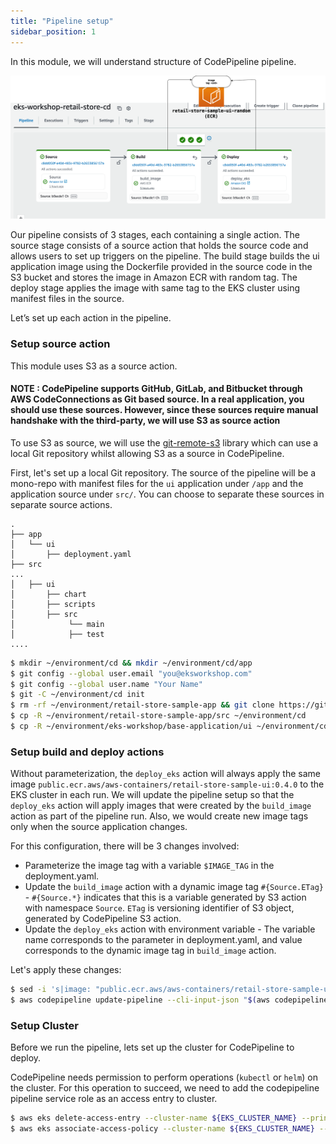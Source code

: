 ```yaml
---
title: "Pipeline setup"
sidebar_position: 1
---
```


In this module, we will understand structure of CodePipeline pipeline.

![arch](assets/pipeline.webp)

Our pipeline consists of 3 stages, each containing a single action. The source stage consists of a source action that holds the source code and allows users to set up triggers on the pipeline. The build stage builds the ui application image using the Dockerfile provided in the source code in the S3 bucket and stores the image in Amazon ECR with random tag. The deploy stage applies the image with same tag to the EKS cluster using manifest files in the source.

Let’s set up each action in the pipeline.

### Setup source action

This module uses S3 as a source action.

#### NOTE : CodePipeline supports GitHub, GitLab, and Bitbucket through AWS CodeConnections as Git based source. In a real application, you should use these sources. However, since these sources require manual handshake with the third-party, we will use S3 as source action

To use S3 as source, we will use the [git-remote-s3](https://github.com/awslabs/git-remote-s3?tab=readme-ov-file#repo-as-s3-source-for-aws-codepipeline) library which can use a local Git repository whilst allowing S3 as a source in CodePipeline.

First, let's set up a local Git repository. The source of the pipeline will be a mono-repo with manifest files for the `ui` application under `/app` and the application source under `src/`. You can choose to separate these sources in separate source actions.

```text
.
├── app
│   └── ui
│       ├── deployment.yaml
├── src
...
│   ├── ui
│       ├── chart
│       ├── scripts
│       ├── src
│            └── main
│            ├── test
....
```

```bash timeout=120
$ mkdir ~/environment/cd && mkdir ~/environment/cd/app
$ git config --global user.email "you@eksworkshop.com"
$ git config --global user.name "Your Name"
$ git -C ~/environment/cd init
$ rm -rf ~/environment/retail-store-sample-app && git clone https://github.com/aws-containers/retail-store-sample-app ~/environment/retail-store-sample-app
$ cp -R ~/environment/retail-store-sample-app/src ~/environment/cd
$ cp -R ~/environment/eks-workshop/base-application/ui ~/environment/cd/app
```

### Setup build and deploy actions

Without parameterization, the `deploy_eks` action will always apply the same image `public.ecr.aws/aws-containers/retail-store-sample-ui:0.4.0` to the EKS cluster in each run. We will update the pipeline setup so that the `deploy_eks` action will apply images that were created by the `build_image` action as part of the pipeline run. Also, we would create new image tags only when the source application changes.

For this configuration, there will be 3 changes involved:

- Parameterize the image tag with a variable `$IMAGE_TAG` in the deployment.yaml.
- Update the `build_image` action with a dynamic image tag `#{Source.ETag}` - `#{Source.*}` indicates that this is a variable generated by S3 action with namespace `Source`. `ETag` is versioning identifier of S3 object, generated by CodePipeline S3 action.
- Update the `deploy_eks` action with environment variable - The variable name corresponds to the parameter in deployment.yaml, and value corresponds to the dynamic image tag in `build_image` action.

Let's apply these changes:

```bash
$ sed -i 's|image: "public.ecr.aws/aws-containers/retail-store-sample-ui:0.4.0"|image: "'$IMAGE_URI_UI':$IMAGE_TAG"|' ~/environment/cd/app/ui/deployment.yaml
$ aws codepipeline update-pipeline --cli-input-json "$(aws codepipeline get-pipeline --name ${EKS_CLUSTER_NAME}-retail-store-cd | jq 'del(.metadata) | {pipeline: .pipeline} | .pipeline.stages[1].actions[0].configuration.ImageTags = "#{Source.ETag}" | .pipeline.stages[2].actions[0].environmentVariables = [{name: "IMAGE_TAG",value:"#{Source.ETag}"}]')"
```

### Setup Cluster

Before we run the pipeline, lets set up the cluster for CodePipeline to deploy.

CodePipeline needs permission to perform operations (`kubectl` or `helm`) on the cluster. For this operation to succeed, we need to add the codepipeline pipeline service role as an access entry to cluster.

```bash
$ aws eks delete-access-entry --cluster-name ${EKS_CLUSTER_NAME} --principal-arn "arn:aws:iam::${AWS_ACCOUNT_ID}:role/${EKS_CLUSTER_NAME}-codepipeline-role" 2>/dev/null || true &&  aws eks create-access-entry --cluster-name ${EKS_CLUSTER_NAME} --principal-arn "arn:aws:iam::${AWS_ACCOUNT_ID}:role/${EKS_CLUSTER_NAME}-codepipeline-role" --type STANDARD
$ aws eks associate-access-policy --cluster-name ${EKS_CLUSTER_NAME} --principal-arn "arn:aws:iam::${AWS_ACCOUNT_ID}:role/${EKS_CLUSTER_NAME}-codepipeline-role" --policy-arn "arn:aws:eks::aws:cluster-access-policy/AmazonEKSClusterAdminPolicy" --access-scope '{"type":"cluster"}'
```
